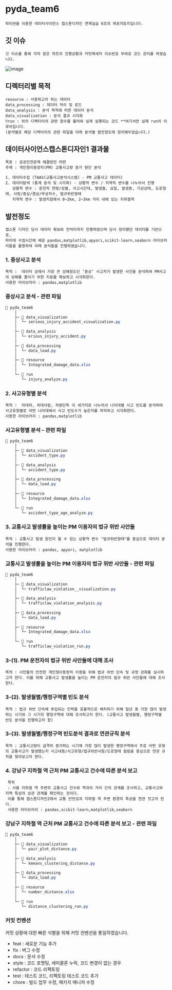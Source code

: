 # pyda_team6 
    파이썬을 이용한 데이터사이언스 캡스톤디자인 연계실습 6조의 레포지토리입니다.
## 깃 이슈 
    깃 이슈를 통해 각자 맡은 파트의 진행상황과 커밋메세지 이슈번호 부여로 코드 관리를 하였습니다.
![image](https://github.com/fjqmqjrm/pyda_team6/assets/126189239/3a095062-bb94-44ee-b3ea-0f01f4a65647)

## 디렉터리별 목적
    resource : 사용하고자 하는 데이터
    data_processing : 데이터 처리 및 로드 
    data_analysis : 분석 목적에 따른 데이터 분석
    data_visualization : 분석 결과 시각화
    ‼️run : 위의 디렉터리의 관련 함수를 불러와 실제 실행되는 코드 **여기서만 실제 run이 이루어집니다.
    (분석별로 해당 디렉터리의 관련 파일을 아래 분석별 발전정도에 정리해두었습니다.)
## 데이터사이언스캡스톤디자인1 결과물

    목표 : 공공안전문제 해결방안 마련
    주제 : 개인형이동장치(PM) 교통사고량 증가 원인 분석
    
    1. 데이터수집 (TAAS(교통사고분석시스템) - PM 교통사고 데이터)
    2. 데이터탐색 (통계 분석 및 시각화) - 상황적 변수 / 지역적 변수를 나누어서 진행
       상황적 변수 : 운전자 연령/성별, 사고시간대, 발생월, 요일, 발생동, 기상상태, 도로형태, 사망/중상/경상/부상자수, 법규위반형태
       지역적 변수 : 발생지점에서 0~2km, 2~3km 거리 내에 있는 지하철역
## 발전정도 
    캡스톤 디자인 당시 데이터 확보와 전처리까지 진행하였으며 당시 정리했던 데이터를 기반으로,
    파이데 수업시간에 배운 pandas,matplotlib,apyori,scikit-learn,seaborn 라이브러리들을 활용하여 아래 분석들을 진행하였습니다. 
### 1. 중상사고 분석
    목적 :  데이터 상에서 가장 큰 상해정도인 ‘중상’ 사고자가 발생한 사건을 분석하여 PM사고의 상해를 줄이기 위한 지표를 확보하고 시각화한다.
    사용한 라이브러리 : pandas,matplotlib
### 중상사고 분석 - 관련 파일 
```css
📂 pyda_team6 
    │
    ├─ 📂 data_visualization 
    │  └─ serious_injury_accident_visualization.py
    │
    ├─ 📂 data_analysis
    │  └─ erious_injury_accident.py 
    │
    ├─ 📂 data_processing 
    │  └─ data_load.py
    │
    ├─ 📂 resource 
    │  └─ Integrated_damage_data.xlsx    
    │
    └─ 📂 run
       └─ injury_analyze.py
```
### 2. 사고유형별 분석
    목적 :  차대차, 차대사람, 차량단독 이 세가지로 나누어서 나이대별 사고 빈도를 분석하여 사고유형별로 어떤 나이대에서 사고 빈도수가 높은지를 파악하고 시각화한다.
    사용한 라이브러리 : pandas,matplotlib
### 사고유형별 분석 - 관련 파일 
```css
📂 pyda_team6 
    │
    ├─ 📂 data_visualization
    │  └─ accident_type.py
    │  
    ├─ 📂 data_analysis
    │  └─ accident_type.py 
    │
    ├─ 📂 data_processing 
    │  └─ data_load.py
    │
    ├─ 📂 resource 
    │  └─ Integrated_damage_data.xlsx    
    │
    └─ 📂 run
       └─ accident_type_age_analyze.py
```
### 3. 교통사고 발생률을 높이는 PM 이용자의 법규 위반 사안들
    목적 : 교통사고 발생 원인이 될 수 있는 상황적 변수 "법규위반형태"를 중심으로 데이터 분석을 진행한다.
    사용한 라이브러리 : pandas, apyori, matplotlib
### 교통사고 발생률을 높이는 PM 이용자의 법규 위반 사안들 - 관련 파일 
```css
📂 pyda_team6 
    │
    ├─ 📂 data_visualization
    │  └─ trafficlaw_violation__visualization.py
    │
    ├─ 📂 data_analysis
    │  └─ trafficlaw_violation_analysis.py 
    │
    ├─ 📂 data_processing 
    │  └─ data_load.py
    │
    ├─ 📂 resource 
    │  └─ Integrated_damage_data.xlsx    
    │
    └─ 📂 run
       └─ trafficlaw_violation_run.py
```
### 3-(1). PM 운전자의 법규 위반 사안들에 대해 조사
    목적 : 시민들의 안전한 개인형이동장치 이용을 위해 법규 위반 단속 및 규정 강화를 실시하고자 한다. 이를 위해 교통사고 발생률을 높이는 PM 운전자의 법규 위반 사안들에 대해 조사한다.
### 3-(2). 발생월별/행정구역별 빈도 분석
    목적 : 법규 위반 단속에 투입되는 인력을 효율적으로 배치하기 위해 일년 중 가장 많이 발생하는 시기와 그 시기의 행정구역에 대해 조사하고자 한다. (교통사고 발생월별, 행정구역별 빈도 분석을 진행하고자 함)
### 3-(3). 발생월별/행정구역 빈도분석 결과로 연관규칙 분석
    목적 : 교통사고량이 급격히 증가하는 시기에 가장 많이 발생한 행정구역에서 주로 어떤 유형의 교통사고가 발생했는지 사고내용/사고유형/법규위반사항/도로형태 컬림을 중심으로 연관 규칙을 찾아보고자 한다.

### 4. 강남구 지하철 역 근처 PM 교통사고 건수에 따른 분석 보고
     목적 
     : 서울 지하철 역 주변의 교통사고 건수와 역과의 거리 간의 관계를 조사하고, 교통사고와 지역 특성의 상관 관계를 확인하는 것이다. 
     이를 통해 캡스톤디자인2에서 교통 안전성과 지하철 역 주변 환경의 특성을 연관 짓고자 힌디.
     사용한 라이브러리 : pandas,scikit-learn,matplotlib,seaborn

### 강남구 지하철 역 근처 PM 교통사고 건수에 따른 분석 보고 - 관련 파일 
```css
📂 pyda_team6 
    │
    ├─ 📂 data_visualization
    │  └─ pair_plot_distance.py
    │
    ├─ 📂 data_analysis
    │  └─ kmeans_clustering_distance.py 
    │
    ├─ 📂 data_processing 
    │  └─ data_load.py
    │
    ├─ 📂 resource 
    │  └─ number_distance.xlsx    
    │
    └─ 📂 run
       └─ distance_clustering_run.py
```
### 커밋 컨벤션
커밋 상황에 대한 빠른 식별을 위해 커밋 컨벤션을 통일하였습니다.
- feat : 새로운 기능 추가
- fix : 버그 수정
- docs : 문서 수정
- style : 코드 포맷팅, 세미콜론 누락, 코드 변경이 없는 경우
- refactor : 코드 리펙토링
- test : 테스트 코드, 리펙토링 테스트 코드 추가
- chore : 빌드 업무 수정, 패키지 매니저 수정

